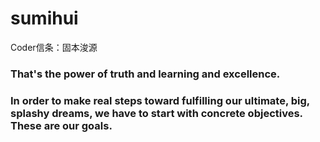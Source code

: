 # sumihui
Coder信条：固本浚源

### That's the power of truth and learning and excellence.
### In order to make real steps toward fulfilling our ultimate, big, splashy dreams, we have to start with concrete objectives. These are our goals.
